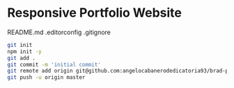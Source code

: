 # Responsive Portfolio Website

README.md
.editorconfig
.gitignore

```bash
git init
npm init -y
git add .
git commit -m 'initial commit'
git remote add origin git@github.com:angelocabanerodedicatoria93/brad-portfolio-1.git
git push -u origin master
```

